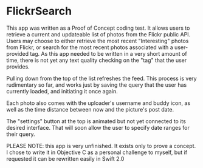 # FlickrSearch
This app was written as a Proof of Concept coding test.  It allows users to retrieve a current and updateable list of photos from the Flickr public API.  Users may choose to either retrieve the most recent "Interesting" photos from Flickr, or search for the most recent photos associated with a user-provided tag.  As this app needed to be written in a very short amount of time, there is not yet any text quality checking on the "tag" that the user provides.

Pulling down from the top of the list refreshes the feed.  This process is very rudimentary so far, and works just by saving the query that the user has currently loaded, and initiating it once again.

Each photo also comes with the uploader's username and buddy icon, as well as the time distance between now and the picture's post date.

The "settings" button at the top is animated but not yet connected to its desired interface.  That will soon allow the user to specify date ranges for their query.

PLEASE NOTE: this app is very unfinished.  It exists only to prove a concept.  I chose to write it in Objective C as a personal challenge to myself, but if requested it can be rewritten easily in Swift 2.0 
